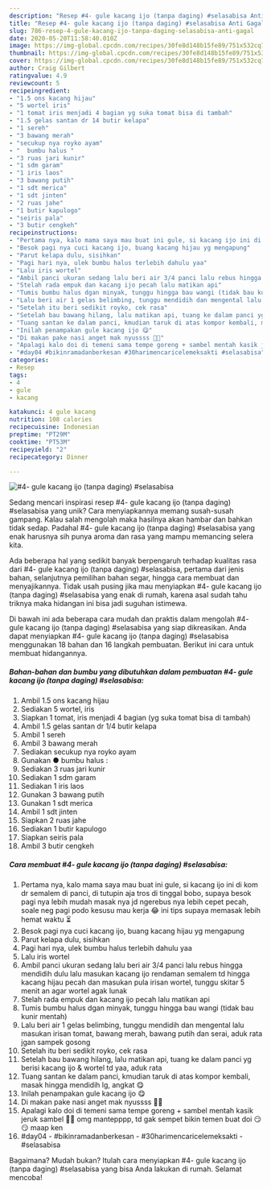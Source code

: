 ```yaml
---
description: "Resep #4- gule kacang ijo (tanpa daging) #selasabisa Anti Gagal"
title: "Resep #4- gule kacang ijo (tanpa daging) #selasabisa Anti Gagal"
slug: 786-resep-4-gule-kacang-ijo-tanpa-daging-selasabisa-anti-gagal
date: 2020-05-20T11:58:40.010Z
image: https://img-global.cpcdn.com/recipes/30fe8d148b15fe89/751x532cq70/4-gule-kacang-ijo-tanpa-daging-selasabisa-foto-resep-utama.jpg
thumbnail: https://img-global.cpcdn.com/recipes/30fe8d148b15fe89/751x532cq70/4-gule-kacang-ijo-tanpa-daging-selasabisa-foto-resep-utama.jpg
cover: https://img-global.cpcdn.com/recipes/30fe8d148b15fe89/751x532cq70/4-gule-kacang-ijo-tanpa-daging-selasabisa-foto-resep-utama.jpg
author: Craig Gilbert
ratingvalue: 4.9
reviewcount: 5
recipeingredient:
- "1.5 ons kacang hijau"
- "5 wortel iris"
- "1 tomat iris menjadi 4 bagian yg suka tomat bisa di tambah"
- "1.5 gelas santan dr 14 butir kelapa"
- "1 sereh"
- "3 bawang merah"
- "secukup nya royko ayam"
- "  bumbu halus "
- "3 ruas jari kunir"
- "1 sdm garam"
- "1 iris laos"
- "3 bawang putih"
- "1 sdt merica"
- "1 sdt jinten"
- "2 ruas jahe"
- "1 butir kapulogo"
- "seiris pala"
- "3 butir cengkeh"
recipeinstructions:
- "Pertama nya, kalo mama saya mau buat ini gule, si kacang ijo ini di kom dr semalem di panci, di tutupin aja tros di tinggal bobo, supaya besok pagi nya lebih mudah masak nya jd ngerebus nya lebih cepet pecah, soale neg pagi podo kesusu mau kerja 😂 ini tips supaya memasak lebih hemat waktu ⏳"
- "Besok pagi nya cuci kacang ijo, buang kacang hijau yg mengapung"
- "Parut kelapa dulu, sisihkan"
- "Pagi hari nya, ulek bumbu halus terlebih dahulu yaa"
- "Lalu iris wortel"
- "Ambil panci ukuran sedang lalu beri air 3/4 panci lalu rebus hingga mendidih dulu lalu masukan kacang ijo rendaman semalem td hingga kacang hijau pecah dan masukan pula irisan wortel, tunggu skitar 5 menit an agar wortel agak lunak"
- "Stelah rada empuk dan kacang ijo pecah lalu matikan api"
- "Tumis bumbu halus dgan minyak, tunggu hingga bau wangi (tidak bau kunir mentah)"
- "Lalu beri air 1 gelas belimbing, tunggu mendidih dan mengental lalu masukan irisan tomat, bawang merah, bawang putih dan serai, aduk rata jgan sampek gosong"
- "Setelah itu beri sedikit royko, cek rasa"
- "Setelah bau bawang hilang, lalu matikan api, tuang ke dalam panci yg berisi kacang ijo &amp; wortel td yaa, aduk rata"
- "Tuang santan ke dalam panci, kmudian taruk di atas kompor kembali, masak hingga mendidih lg, angkat 😋"
- "Inilah penampakan gule kacang ijo 😋"
- "Di makan pake nasi anget mak nyussss 🤤🤤"
- "Apalagi kalo doi di temeni sama tempe goreng + sambel mentah kasik jeruk sambel 🤤🤤 omg mantepppp, td gak sempet bikin temen buat doi 😏😏 maap ken"
- "#day04 #bikinramadanberkesan #30harimencaricelemeksakti #selasabisa"
categories:
- Resep
tags:
- 4
- gule
- kacang

katakunci: 4 gule kacang 
nutrition: 108 calories
recipecuisine: Indonesian
preptime: "PT29M"
cooktime: "PT53M"
recipeyield: "2"
recipecategory: Dinner

---
```



![#4- gule kacang ijo (tanpa daging) #selasabisa](https://img-global.cpcdn.com/recipes/30fe8d148b15fe89/751x532cq70/4-gule-kacang-ijo-tanpa-daging-selasabisa-foto-resep-utama.jpg)

Sedang mencari inspirasi resep #4- gule kacang ijo (tanpa daging) #selasabisa yang unik? Cara menyiapkannya memang susah-susah gampang. Kalau salah mengolah maka hasilnya akan hambar dan bahkan tidak sedap. Padahal #4- gule kacang ijo (tanpa daging) #selasabisa yang enak harusnya sih punya aroma dan rasa yang mampu memancing selera kita.

Ada beberapa hal yang sedikit banyak berpengaruh terhadap kualitas rasa dari #4- gule kacang ijo (tanpa daging) #selasabisa, pertama dari jenis bahan, selanjutnya pemilihan bahan segar, hingga cara membuat dan menyajikannya. Tidak usah pusing jika mau menyiapkan #4- gule kacang ijo (tanpa daging) #selasabisa yang enak di rumah, karena asal sudah tahu triknya maka hidangan ini bisa jadi suguhan istimewa.




Di bawah ini ada beberapa cara mudah dan praktis dalam mengolah #4- gule kacang ijo (tanpa daging) #selasabisa yang siap dikreasikan. Anda dapat menyiapkan #4- gule kacang ijo (tanpa daging) #selasabisa menggunakan 18 bahan dan 16 langkah pembuatan. Berikut ini cara untuk membuat hidangannya.

<!--inarticleads1-->

##### Bahan-bahan dan bumbu yang dibutuhkan dalam pembuatan #4- gule kacang ijo (tanpa daging) #selasabisa:

1. Ambil 1.5 ons kacang hijau
1. Sediakan 5 wortel, iris
1. Siapkan 1 tomat, iris menjadi 4 bagian (yg suka tomat bisa di tambah)
1. Ambil 1.5 gelas santan dr 1/4 butir kelapa
1. Ambil 1 sereh
1. Ambil 3 bawang merah
1. Sediakan secukup nya royko ayam
1. Gunakan  ● bumbu halus :
1. Sediakan 3 ruas jari kunir
1. Sediakan 1 sdm garam
1. Sediakan 1 iris laos
1. Gunakan 3 bawang putih
1. Gunakan 1 sdt merica
1. Ambil 1 sdt jinten
1. Siapkan 2 ruas jahe
1. Sediakan 1 butir kapulogo
1. Siapkan seiris pala
1. Ambil 3 butir cengkeh




<!--inarticleads2-->

##### Cara membuat #4- gule kacang ijo (tanpa daging) #selasabisa:

1. Pertama nya, kalo mama saya mau buat ini gule, si kacang ijo ini di kom dr semalem di panci, di tutupin aja tros di tinggal bobo, supaya besok pagi nya lebih mudah masak nya jd ngerebus nya lebih cepet pecah, soale neg pagi podo kesusu mau kerja 😂 ini tips supaya memasak lebih hemat waktu ⏳
1. Besok pagi nya cuci kacang ijo, buang kacang hijau yg mengapung
1. Parut kelapa dulu, sisihkan
1. Pagi hari nya, ulek bumbu halus terlebih dahulu yaa
1. Lalu iris wortel
1. Ambil panci ukuran sedang lalu beri air 3/4 panci lalu rebus hingga mendidih dulu lalu masukan kacang ijo rendaman semalem td hingga kacang hijau pecah dan masukan pula irisan wortel, tunggu skitar 5 menit an agar wortel agak lunak
1. Stelah rada empuk dan kacang ijo pecah lalu matikan api
1. Tumis bumbu halus dgan minyak, tunggu hingga bau wangi (tidak bau kunir mentah)
1. Lalu beri air 1 gelas belimbing, tunggu mendidih dan mengental lalu masukan irisan tomat, bawang merah, bawang putih dan serai, aduk rata jgan sampek gosong
1. Setelah itu beri sedikit royko, cek rasa
1. Setelah bau bawang hilang, lalu matikan api, tuang ke dalam panci yg berisi kacang ijo &amp; wortel td yaa, aduk rata
1. Tuang santan ke dalam panci, kmudian taruk di atas kompor kembali, masak hingga mendidih lg, angkat 😋
1. Inilah penampakan gule kacang ijo 😋
1. Di makan pake nasi anget mak nyussss 🤤🤤
1. Apalagi kalo doi di temeni sama tempe goreng + sambel mentah kasik jeruk sambel 🤤🤤 omg mantepppp, td gak sempet bikin temen buat doi 😏😏 maap ken
1. #day04 - #bikinramadanberkesan - #30harimencaricelemeksakti - #selasabisa




Bagaimana? Mudah bukan? Itulah cara menyiapkan #4- gule kacang ijo (tanpa daging) #selasabisa yang bisa Anda lakukan di rumah. Selamat mencoba!
